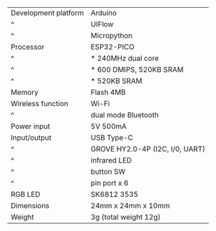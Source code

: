 
|                      |                                 |
| -------------------- | ------------------------------- |
| Development platform | Arduino                         |
| ^                    | UIFlow                          |
| ^                    | Micropython                     |
| Processor            | ESP32-PICO                      |
| ^                    | * 240MHz dual core              |
| ^                    | * 600 DMIPS, 520KB SRAM         |
| ^                    | * 520KB SRAM                    |
| Memory               | Flash 4MB                       |
| Wireless function    | Wi-Fi                           |
| ^                    | dual mode Bluetooth             |
| Power input          | 5V 500mA                        |
| Input/output         | USB Type-C                      |
| ^                    | GROVE HY2.0-4P (I2C, I/0, UART) |
| ^                    | infrared LED                    |
| ^                    | button SW                       |
| ^                    | pin port x 6                    |
| RGB LED              | SK6812 3535                     |
| Dimensions           | 24mm x 24mm x 10mm              |
| Weight               | 3g (total weight 12g)           |

